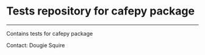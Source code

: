 # **Tests repository for cafepy package** #

--------------------------
Contains tests for cafepy package

Contact: Dougie Squire
